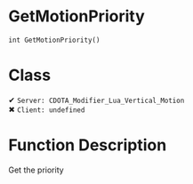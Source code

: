 # GetMotionPriority
```
int GetMotionPriority()
```
# Class
✔ `Server: CDOTA_Modifier_Lua_Vertical_Motion`  
✖ `Client: undefined`  

# Function Description
Get the priority
